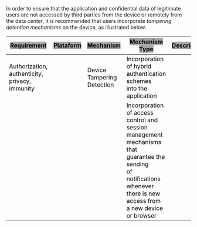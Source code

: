 In order to ensure that the application and confidential data of legitimate users are not accessed by third parties from the device or remotely from the data center, it is recommended that users incorporate *tampering detention mechanisms* on the device, as illustrated below.

<table class="tg">
<thead>
  <tr>
    <th class="tg-iuxe"><span style="font-weight:700;font-style:normal;text-decoration:none;color:black;background-color:#A6A6A6">Requirement</span></th>
    <th class="tg-iuxe"><span style="font-weight:700;font-style:normal;text-decoration:none;color:black;background-color:#A6A6A6">Plataform</span></th>
    <th class="tg-iuxe"><span style="font-weight:700;font-style:normal;text-decoration:none;color:black;background-color:#A6A6A6">Mechanism</span></th>
    <th class="tg-iuxe"><span style="font-weight:700;font-style:normal;text-decoration:none;color:black;background-color:#A6A6A6">Mechanism Type</span></th>
    <th class="tg-iuxe"><span style="font-weight:700;font-style:normal;text-decoration:none;color:black;background-color:#A6A6A6">Description</span></th>
    <th class="tg-iuxe"><span style="font-weight:700;font-style:normal;text-decoration:none;color:black;background-color:#A6A6A6">Layer</span></th>
  </tr>
</thead>
<tbody>
  <tr>
    <td class="tg-7zrl"><span style="font-weight:400;font-style:normal;text-decoration:none;color:black">Authorization, </span><br><span style="font-weight:400;font-style:normal;text-decoration:none;color:black">authenticity, </span><br><span style="font-weight:400;font-style:normal;text-decoration:none;color:black">privacy, </span><br><span style="font-weight:400;font-style:normal;text-decoration:none;color:black">immunity</span></td>
    <td class="tg-7zrl"></td>
    <td class="tg-7zrl"><span style="font-weight:400;font-style:normal;text-decoration:none;color:black">Device Tampering </span><br><span style="font-weight:400;font-style:normal;text-decoration:none;color:black">Detection</span></td>
    <td class="tg-7zrl"><span style="font-weight:400;font-style:normal;text-decoration:none;color:black">Incorporation of hybrid </span><br><span style="font-weight:400;font-style:normal;text-decoration:none;color:black">authentication schemes </span><br><span style="font-weight:400;font-style:normal;text-decoration:none;color:black">into the application</span></td>
    <td class="tg-7zrl"></td>
    <td class="tg-7zrl"><span style="font-weight:400;font-style:normal;text-decoration:none;color:black">Application</span></td>
  </tr>
  <tr>
    <td class="tg-7zrl"></td>
    <td class="tg-7zrl"></td>
    <td class="tg-7zrl"></td>
    <td class="tg-7zrl"><span style="font-weight:400;font-style:normal;text-decoration:none;color:black">Incorporation of access </span><br><span style="font-weight:400;font-style:normal;text-decoration:none;color:black">control and session </span><br><span style="font-weight:400;font-style:normal;text-decoration:none;color:black">management mechanisms</span><br><span style="font-weight:400;font-style:normal;text-decoration:none;color:black"> that guarantee the sending </span><br><span style="font-weight:400;font-style:normal;text-decoration:none;color:black">of notifications whenever </span><br><span style="font-weight:400;font-style:normal;text-decoration:none;color:black">there is new access from </span><br><span style="font-weight:400;font-style:normal;text-decoration:none;color:black">a new device or browser</span></td>
    <td class="tg-7zrl"></td>
    <td class="tg-7zrl"><span style="font-weight:400;font-style:normal;text-decoration:none;color:black">Session</span></td>
  </tr>
</tbody>
</table>
